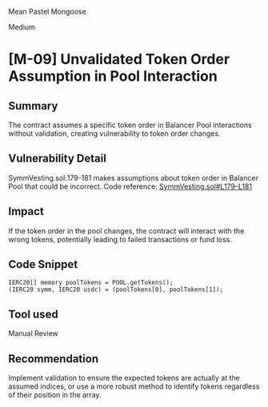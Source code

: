 Mean Pastel Mongoose

Medium

# [M-09] Unvalidated Token Order Assumption in Pool Interaction

## Summary
The contract assumes a specific token order in Balancer Pool interactions without validation, creating vulnerability to token order changes.

## Vulnerability Detail
SymmVesting.sol:179-181 makes assumptions about token order in Balancer Pool that could be incorrect.
Code reference: [SymmVesting.sol#L179-L181](https://github.com/sherlock-audit/2025-03-symm-io-stacking/blob/main/token/contracts/vesting/SymmVesting.sol#L179-L181)

## Impact
If the token order in the pool changes, the contract will interact with the wrong tokens, potentially leading to failed transactions or fund loss.

## Code Snippet
```solidity
IERC20[] memory poolTokens = POOL.getTokens();
(IERC20 symm, IERC20 usdc) = (poolTokens[0], poolTokens[1]);
```

## Tool used
Manual Review

## Recommendation
Implement validation to ensure the expected tokens are actually at the assumed indices, or use a more robust method to identify tokens regardless of their position in the array.
